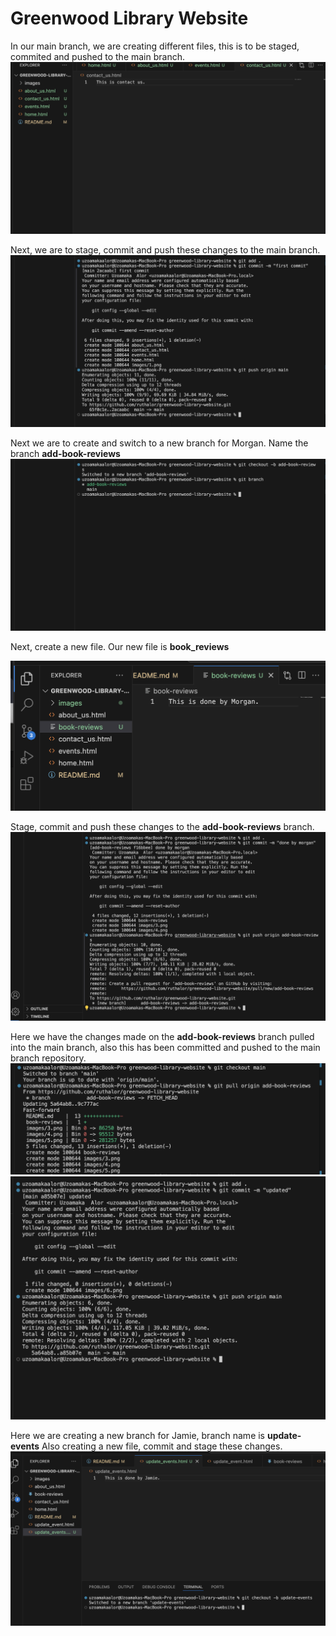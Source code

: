# Greenwood Library Website
In our main branch, we are creating different files, this is to be staged, commited and pushed to the main branch. 
![Image of created pages](./images/1.png)

Next, we are to stage, commit and push these changes to the main branch. 
![commit changes done](./images/2.png)

Next we are to create and switch to a new branch for Morgan.  Name the branch **add-book-reviews**
![new branch created](./images/3.png)

Next, create a new file. Our new file is **book_reviews**

 
![Morgan Page](./images/4.png)

Stage, commit and push these changes to the **add-book-reviews** branch.
![changes by morgan](./images/5.png)

Here we have the changes made on the **add-book-reviews** branch pulled into the main branch, also this has been committed and pushed to the main branch repository. 
![](./images/6.png)
![](./images/7.png)

Here we are creating a new branch for Jamie, branch name is **update-events**
Also creating a new file, commit and stage these changes. 
![done by jamie](./images/8.png)
